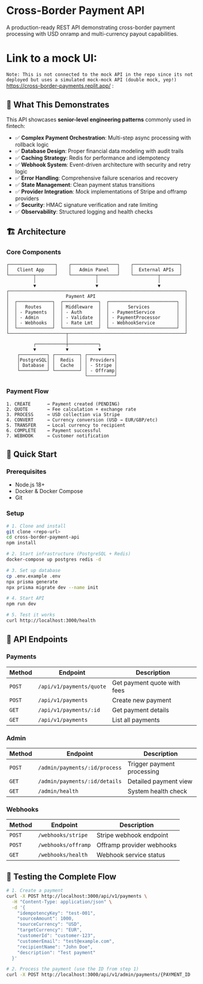 # Cross-Border Payment API

A production-ready REST API demonstrating cross-border payment processing with USD onramp and multi-currency payout capabilities.

# Link to a mock UI: 
`Note: This is not connected to the mock API in the repo since its not deployed but uses a simulated mock-mock API (double mock, yep!)`
https://cross-border-payments.replit.app/
: 

## 🎯 What This Demonstrates

This API showcases **senior-level engineering patterns** commonly used in fintech:

- ✅ **Complex Payment Orchestration**: Multi-step async processing with rollback logic
- ✅ **Database Design**: Proper financial data modeling with audit trails
- ✅ **Caching Strategy**: Redis for performance and idempotency
- ✅ **Webhook System**: Event-driven architecture with security and retry logic  
- ✅ **Error Handling**: Comprehensive failure scenarios and recovery
- ✅ **State Management**: Clean payment status transitions
- ✅ **Provider Integration**: Mock implementations of Stripe and offramp providers
- ✅ **Security**: HMAC signature verification and rate limiting
- ✅ **Observability**: Structured logging and health checks

## 🏗️ Architecture

### Core Components

```
┌─────────────────┐    ┌─────────────────┐    ┌─────────────────┐
│   Client App    │    │   Admin Panel   │    │  External APIs  │
└─────────┬───────┘    └─────────┬───────┘    └─────────┬───────┘
          │                      │                      │
          ▼                      ▼                      ▼
┌─────────────────────────────────────────────────────────────────┐
│                     Payment API                                 │
│  ┌─────────────┐  ┌─────────────┐  ┌─────────────────────────┐  │
│  │   Routes    │  │ Middleware  │  │       Services          │  │
│  │ - Payments  │  │ - Auth      │  │ - PaymentService        │  │
│  │ - Admin     │  │ - Validate  │  │ - PaymentProcessor      │  │
│  │ - Webhooks  │  │ - Rate Lmt  │  │ - WebhookService        │  │
│  └─────────────┘  └─────────────┘  └─────────────────────────┘  │
└─────────────────────┬───────────────────────────────────────────┘
                      │
          ┌───────────┼───────────┐
          ▼           ▼           ▼
    ┌──────────┐ ┌─────────┐ ┌──────────┐
    │PostgreSQL│ │  Redis  │ │ Providers│
    │ Database │ │  Cache  │ │ - Stripe │
    └──────────┘ └─────────┘ │ - Offramp│
                             └──────────┘
```

### Payment Flow

```
1. CREATE      → Payment created (PENDING)
2. QUOTE       → Fee calculation + exchange rate  
3. PROCESS     → USD collection via Stripe
4. CONVERT     → Currency conversion (USD → EUR/GBP/etc)
5. TRANSFER    → Local currency to recipient
6. COMPLETE    → Payment successful
7. WEBHOOK     → Customer notification
```

## 🚀 Quick Start

### Prerequisites

- Node.js 18+
- Docker & Docker Compose
- Git

### Setup

```bash
# 1. Clone and install
git clone <repo-url>
cd cross-border-payment-api
npm install

# 2. Start infrastructure (PostgreSQL + Redis)
docker-compose up postgres redis -d

# 3. Set up database
cp .env.example .env
npx prisma generate
npx prisma migrate dev --name init

# 4. Start API
npm run dev

# 5. Test it works
curl http://localhost:3000/health
```

## 📡 API Endpoints

### Payments

| Method | Endpoint | Description |
|--------|----------|-------------|
| `POST` | `/api/v1/payments/quote` | Get payment quote with fees |
| `POST` | `/api/v1/payments` | Create new payment |
| `GET` | `/api/v1/payments/:id` | Get payment details |
| `GET` | `/api/v1/payments` | List all payments |

### Admin

| Method | Endpoint | Description |
|--------|----------|-------------|
| `POST` | `/admin/payments/:id/process` | Trigger payment processing |
| `GET` | `/admin/payments/:id/details` | Detailed payment view |
| `GET` | `/admin/health` | System health check |

### Webhooks

| Method | Endpoint | Description |
|--------|----------|-------------|
| `POST` | `/webhooks/stripe` | Stripe webhook endpoint |
| `POST` | `/webhooks/offramp` | Offramp provider webhooks |
| `GET` | `/webhooks/health` | Webhook service status |

## 🧪 Testing the Complete Flow

```bash
# 1. Create a payment
curl -X POST http://localhost:3000/api/v1/payments \
  -H "Content-Type: application/json" \
  -d '{
    "idempotencyKey": "test-001",
    "sourceAmount": 1000,
    "sourceCurrency": "USD",
    "targetCurrency": "EUR",
    "customerId": "customer-123",
    "customerEmail": "test@example.com",
    "recipientName": "John Doe",
    "description": "Test payment"
  }'

# 2. Process the payment (use the ID from step 1)
curl -X POST http://localhost:3000/api/v1/admin/payments/{PAYMENT_ID